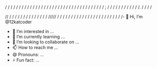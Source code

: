 /
/
/
/
/
/
/
/
/
/
/
/
/
/
/
/
/
/
/
/
/
/
/
/
/
/
/
/
/
/
/
/
/
/
/
/
;
/
/
/
/
/
/
/
/
/
/
/
/.
/
/
/
/

//
/
/
/
/
/
/
/
/
/
/
/
/
/
/
/////
/
/
/
/
/
/
/
/
/
/
/
/
/
/
/
/
/
/
/
/
/
/
/
/- 👋 Hi, I’m @12katcoder
- 👀 I’m interested in ...
- 🌱 I’m currently learning ...
- 💞️ I’m looking to collaborate on ...
- 📫 How to reach me ...
- 😄 Pronouns: ...
- ⚡ Fun fact: ...

<!---
12katcoder/12katcoder is a ✨ special ✨ repository because its `README.md` (this file) appears on your GitHub profile.
You can click the Preview link to take a look at your changes.
--->
